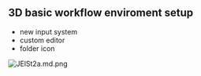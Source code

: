 ## 3D basic workflow enviroment setup
- new input system
- custom editor
- folder icon
  
![JElSt2a.md.png](https://iili.io/JElSt2a.md.png)
